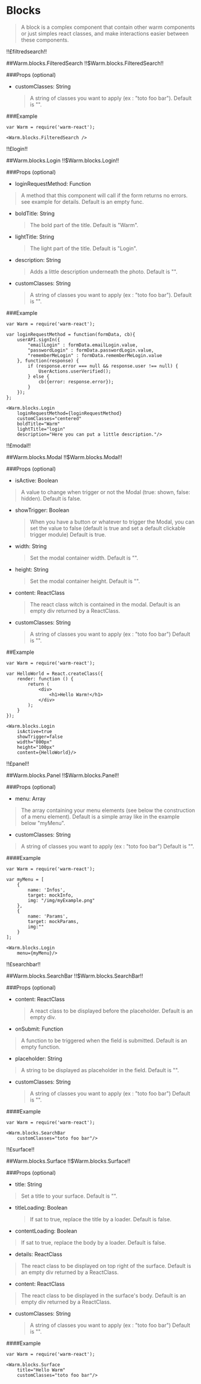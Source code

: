 # Blocks
> A block is a complex component that contain other warm components or just simples react classes, and make interactions easier between these components.

!!£filtredsearch!!

##Warm.blocks.FilteredSearch !!$Warm.blocks.FilteredSearch!!

###Props (optional)

- customClasses: String

  > A string of classes you want to apply (ex : "toto foo bar").
  > Default is "".

###Example

```
var Warm = require('warm-react');

<Warm.blocks.FilteredSearch />
```


!!£login!!

##Warm.blocks.Login !!$Warm.blocks.Login!!

###Props (optional)
- loginRequestMethod: Function

> A method that this component will call if the form returns no errors. see example for details.
> Default is an empty func.

- boldTitle: String

  > The bold part of the title.
  > Default is "Warm".

- lightTitle: String

  > The light part of the title.
  > Default is "Login".

- description: String

  > Adds a little description underneath the photo.
  > Default is "".

- customClasses: String

  > A string of classes you want to apply (ex : "toto foo bar").
  > Default is "".

###Example

```
var Warm = require('warm-react');

var loginRequestMethod = function(formData, cb){
    userAPI.signIn({
        "emailLogin" : formData.emailLogin.value,
        "passwordLogin" : formData.passwordLogin.value,
        "rememberMeLogin" : formData.rememberMeLogin.value
    }, function(response) {
        if (response.error === null && response.user !== null) {
            UserActions.userVerified();
        } else {
            cb({error: response.error});
        }
    });
};

<Warm.blocks.Login
    loginRequestMethod={loginRequestMethod}
    customClasses="centered"
    boldTitle="Warm"
    lightTitle="login"
    description="Here you can put a little description."/>
```

!!£modal!!

##Warm.blocks.Modal !!$Warm.blocks.Modal!!

###Props (optional)
- isActive: Boolean

> A value to change when trigger or not the Modal (true: shown, false: hidden).
> Default is false.

- showTrigger: Boolean

  > When you have a button or whatever to trigger the Modal, you can set the value to false (default is true and set a default clickable trigger module)
  > Default is true.

- width: String

  > Set the modal container width.
  > Default is "".

- height: String

  > Set the modal container height.
  > Default is "".

- content: ReactClass

  > The react class witch is contained in the modal.
  > Default is an empty div returned by a ReactClass.

- customClasses: String

  > A string of classes you want to apply (ex : "toto foo bar")
  > Default is "".

##Example

```
var Warm = require('warm-react');

var HelloWorld = React.createClass({
    render: function () {
        return (
            <div>
                <h1>Hello Warm!</h1>
            </div>
        );
    }
});

<Warm.blocks.Login
    isActive=true
    showTrigger=false
    width="800px"
    height="100px"
    content={HelloWorld}/>
```


!!£panel!!

##Warm.blocks.Panel !!$Warm.blocks.Panel!!

###Props (optional)
- menu: Array

> The array containing your menu elements (see below the construction of a menu element).
> Default is a simple array like in the example below "myMenu".

- customClasses: String

> A string of classes you want to apply (ex : "toto foo bar")
> Default is "".

####Example

```
var Warm = require('warm-react');

var myMenu = [
    {
        name: 'Infos',
        target: mockInfo,
        img: "/img/myExample.png"
    },
    {
        name: 'Params',
        target: mockParams,
        img:""
    }
];

<Warm.blocks.Login
    menu={myMenu}/>
```

!!£searchbar!!

##Warm.blocks.SearchBar !!$Warm.blocks.SearchBar!!

###Props (optional)
- content: ReactClass

  > A react class to be displayed before the placeholder.
  > Default is an empty div.

- onSubmit: Function

> A function to be triggered when the field is submitted.
> Default is an empty function.

- placeholder: String

> A string to be displayed as placeholder in the field.
> Default is "".

- customClasses: String

  > A string of classes you want to apply (ex : "toto foo bar")
  > Default is "".

####Example

```
var Warm = require('warm-react');

<Warm.blocks.SearchBar
    customClasses="toto foo bar"/>
```

!!£surface!!

##Warm.blocks.Surface !!$Warm.blocks.Surface!!

###Props (optional)
- title: String

> Set a title to your surface.
> Default is "".

- titleLoading: Boolean

  > If sat to true, replace the title by a loader.
  > Default is false.

- contentLoading: Boolean

> If sat to true, replace the body by a loader.
> Default is false.

- details: ReactClass

> The react class to be displayed on top right of the surface.
> Default is an empty div returned by a ReactClass.

- content: ReactClass

> The react class to be displayed in the surface's body.
> Default is an empty div returned by a ReactClass.

- customClasses: String

  > A string of classes you want to apply (ex : "toto foo bar")
  > Default is "".

####Example

```
var Warm = require('warm-react');

<Warm.blocks.Surface
    title="Hello Warm"
    customClasses="toto foo bar"/>
```
